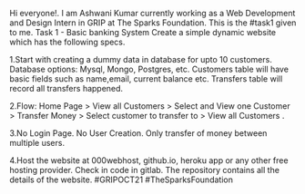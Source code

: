 Hi everyone!. I am Ashwani Kumar currently working as a Web Development and Design Intern in GRIP at The Sparks Foundation. This is the #task1 given to me. Task 1 - Basic banking System Create a simple dynamic website which has the following specs.

1.Start with creating a dummy data in database for upto 10 customers. Database options: Mysql, Mongo, Postgres, etc. Customers table will have basic fields such as name,email, current balance etc. Transfers table will record all transfers happened.

2.Flow: Home Page > View all Customers > Select and View one Customer > Transfer Money > Select customer to transfer to > View all Customers .

3.No Login Page. No User Creation. Only transfer of money between multiple users.

4.Host the website at 000webhost, github.io, heroku app or any other free hosting provider. Check in code in gitlab. The repository contains all the details of the website. #GRIPOCT21 #TheSparksFoundation
